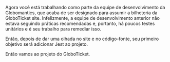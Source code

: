 Agora você está trabalhando como parte da equipe de desenvolvimento da Globomantics, que acaba de ser designado para assumir a bilheteria da GloboTicket site. Infelizmente, a equipe de desenvolvimento anterior não estava seguindo práticas recomendadas e, portanto, há poucos testes unitários e é seu trabalho para remediar isso.

Então, depois de dar uma olhada no site e no código-fonte, seu primeiro objetivo será adicionar Jest ao projeto.

Então vamos ao projeto do GloboTicket.
